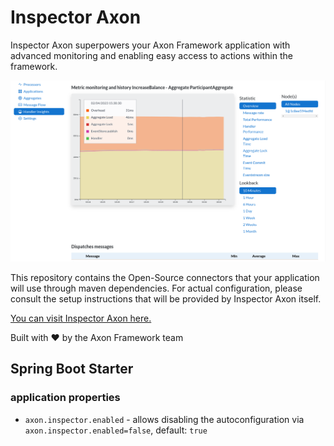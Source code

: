 # Inspector Axon

Inspector Axon superpowers your Axon Framework application with advanced monitoring and enabling easy access to actions
within the framework.

![Screenshot of the handler performance screen](.github/img/screenshot_handler_performance.png)

This repository contains the Open-Source connectors that your application will use through maven dependencies.
For actual configuration, please consult the setup instructions that will be provided by Inspector Axon itself. 

[You can visit Inspector Axon here.](https://inspector.axoniq.io)

Built with ❤ by the Axon Framework team

## Spring Boot Starter

### application properties

* `axon.inspector.enabled` - allows disabling the autoconfiguration via `axon.inspector.enabled=false`, default: `true`